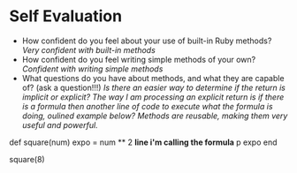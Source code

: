# Self Evaluation

- How confident do you feel about your use of built-in Ruby methods?
*Very confident with built-in methods*
- How confident do you feel writing simple methods of your own?
*Confident with writing simple methods*
- What questions do you have about methods, and what they are capable of? (ask a question!!!)
*Is there an easier way to determine if the return is implicit or explicit? The way I am processing an explicit return is if there is a formula then another line of code to execute what the formula is doing, oulined example below? Methods are reusable, making them very useful and powerful.*

def square(num)
  expo = num ** 2 **line i'm calling the formula**
  p expo
end

square(8)
